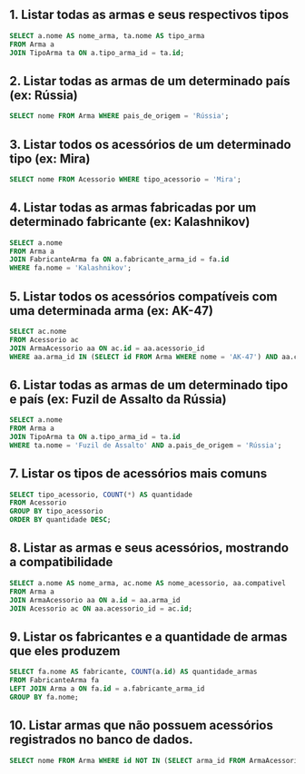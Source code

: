 ## 1. Listar todas as armas e seus respectivos tipos

```SQL
SELECT a.nome AS nome_arma, ta.nome AS tipo_arma
FROM Arma a
JOIN TipoArma ta ON a.tipo_arma_id = ta.id;
```

## 2. Listar todas as armas de um determinado país (ex: Rússia)

```SQL
SELECT nome FROM Arma WHERE pais_de_origem = 'Rússia';
```

## 3. Listar todos os acessórios de um determinado tipo (ex: Mira)

```SQL
SELECT nome FROM Acessorio WHERE tipo_acessorio = 'Mira';
```

## 4. Listar todas as armas fabricadas por um determinado fabricante (ex: Kalashnikov)

```SQL
SELECT a.nome
FROM Arma a
JOIN FabricanteArma fa ON a.fabricante_arma_id = fa.id
WHERE fa.nome = 'Kalashnikov';
```

## 5. Listar todos os acessórios compatíveis com uma determinada arma (ex: AK-47)

```SQL
SELECT ac.nome
FROM Acessorio ac
JOIN ArmaAcessorio aa ON ac.id = aa.acessorio_id
WHERE aa.arma_id IN (SELECT id FROM Arma WHERE nome = 'AK-47') AND aa.compativel = TRUE;
```

## 6. Listar todas as armas de um determinado tipo e país (ex: Fuzil de Assalto da Rússia)

```SQL
SELECT a.nome
FROM Arma a
JOIN TipoArma ta ON a.tipo_arma_id = ta.id
WHERE ta.nome = 'Fuzil de Assalto' AND a.pais_de_origem = 'Rússia';
```

## 7. Listar os tipos de acessórios mais comuns

```SQL
SELECT tipo_acessorio, COUNT(*) AS quantidade
FROM Acessorio
GROUP BY tipo_acessorio
ORDER BY quantidade DESC;
```

## 8. Listar as armas e seus acessórios, mostrando a compatibilidade

```SQL
SELECT a.nome AS nome_arma, ac.nome AS nome_acessorio, aa.compativel
FROM Arma a
JOIN ArmaAcessorio aa ON a.id = aa.arma_id
JOIN Acessorio ac ON aa.acessorio_id = ac.id;
```

## 9. Listar os fabricantes e a quantidade de armas que eles produzem

```SQL
SELECT fa.nome AS fabricante, COUNT(a.id) AS quantidade_armas
FROM FabricanteArma fa
LEFT JOIN Arma a ON fa.id = a.fabricante_arma_id
GROUP BY fa.nome;
```

## 10. Listar armas que não possuem acessórios registrados no banco de dados.
```SQL
SELECT nome FROM Arma WHERE id NOT IN (SELECT arma_id FROM ArmaAcessorio);
```
